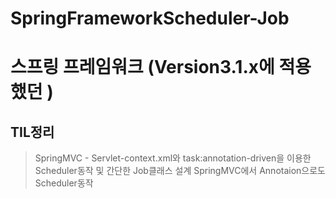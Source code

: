 # SpringFrameworkScheduler-Job
# 스프링 프레임워크 (Version3.1.x에 적용했던 )
## TIL정리
> SpringMVC - Servlet-context.xml와 task:annotation-driven을 이용한 Scheduler동작 및 간단한 Job클래스 설계
> SpringMVC에서 Annotaion으로도 Scheduler동작
